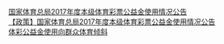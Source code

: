   
[国家体育总局2017年度本级体育彩票公益金使用情况公告](http://www.dianyue.me/archives/677/vmv4wza0x8kikl39/)  
[【政策】国家体育总局2017年度本级体育彩票公益金使用情况公告](http://www.dianyue.me/archives/900/lh4o84k4iunx5dcc/)  
[体彩公益金使用向群众体育倾斜](http://www.dianyue.me/archives/918/sq45fa3ulp5u4mhj/)